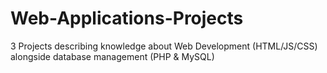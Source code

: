 # Web-Applications-Projects
3 Projects describing knowledge about Web Development (HTML/JS/CSS) alongside database management (PHP &amp; MySQL)

